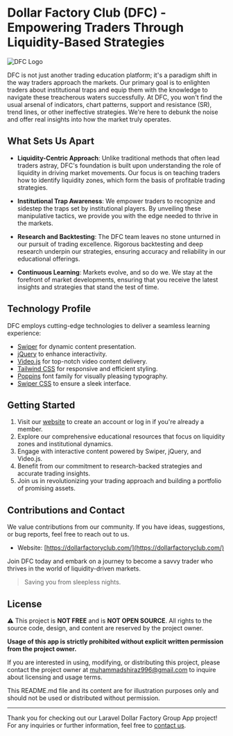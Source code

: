 # Dollar Factory Club (DFC) - Empowering Traders Through Liquidity-Based Strategies

![DFC Logo](screeshot.png)

DFC is not just another trading education platform; it's a paradigm shift in the way traders approach the markets. Our primary goal is to enlighten traders about institutional traps and equip them with the knowledge to navigate these treacherous waters successfully. At DFC, you won't find the usual arsenal of indicators, chart patterns, support and resistance (SR), trend lines, or other ineffective strategies. We're here to debunk the noise and offer real insights into how the market truly operates.

## What Sets Us Apart

- **Liquidity-Centric Approach**: Unlike traditional methods that often lead traders astray, DFC's foundation is built upon understanding the role of liquidity in driving market movements. Our focus is on teaching traders how to identify liquidity zones, which form the basis of profitable trading strategies.

- **Institutional Trap Awareness**: We empower traders to recognize and sidestep the traps set by institutional players. By unveiling these manipulative tactics, we provide you with the edge needed to thrive in the markets.

- **Research and Backtesting**: The DFC team leaves no stone unturned in our pursuit of trading excellence. Rigorous backtesting and deep research underpin our strategies, ensuring accuracy and reliability in our educational offerings.

- **Continuous Learning**: Markets evolve, and so do we. We stay at the forefront of market developments, ensuring that you receive the latest insights and strategies that stand the test of time.

## Technology Profile

DFC employs cutting-edge technologies to deliver a seamless learning experience:

- [Swiper](https://swiperjs.com/) for dynamic content presentation.
- [jQuery](https://jquery.com/) to enhance interactivity.
- [Video.js](https://videojs.com/) for top-notch video content delivery.
- [Tailwind CSS](https://tailwindcss.com/) for responsive and efficient styling.
- [Poppins](https://fonts.google.com/specimen/Poppins) font family for visually pleasing typography.
- [Swiper CSS](https://swiperjs.com/) to ensure a sleek interface.

## Getting Started

1. Visit our [website](https://dollarfactoryclub.com/) to create an account or log in if you're already a member.
2. Explore our comprehensive educational resources that focus on liquidity zones and institutional dynamics.
3. Engage with interactive content powered by Swiper, jQuery, and Video.js.
4. Benefit from our commitment to research-backed strategies and accurate trading insights.
5. Join us in revolutionizing your trading approach and building a portfolio of promising assets.

## Contributions and Contact

We value contributions from our community. If you have ideas, suggestions, or bug reports, feel free to reach out to us.

- Website: [https://dollarfactoryclub.com/](https://dollarfactoryclub.com/)

Join DFC today and embark on a journey to become a savvy trader who thrives in the world of liquidity-driven markets.

> Saving you from sleepless nights.

## License

⚠️ This project is **NOT FREE** and is **NOT OPEN SOURCE**. All rights to the source code, design, and content are reserved by the project owner.

**Usage of this app is strictly prohibited without explicit written permission from the project owner.**

If you are interested in using, modifying, or distributing this project, please contact the project owner at muhammadshiraz996@gmail.com to inquire about licensing and usage terms.

This README.md file and its content are for illustration purposes only and should not be used or distributed without permission.

---

Thank you for checking out our Laravel Dollar Factory Group App project! For any inquiries or further information, feel free to [contact us](mailto:muhammadshiraz996@gmail.com).